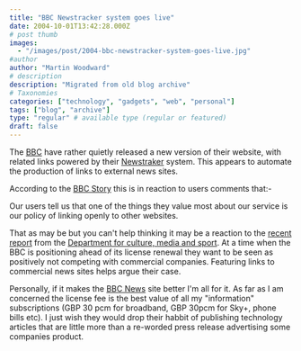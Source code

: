 ```yaml
---
title: "BBC Newstracker system goes live"
date: 2004-10-01T13:42:28.000Z
# post thumb
images:
  - "/images/post/2004-bbc-newstracker-system-goes-live.jpg"
#author
author: "Martin Woodward"
# description
description: "Migrated from old blog archive"
# Taxonomies
categories: ["technology", "gadgets", "web", "personal"]
tags: ["blog", "archive"]
type: "regular" # available type (regular or featured)
draft: false
---
```


The [BBC](http://news.bbc.co.uk) have rather quietly released a new version of their website, with related links powered by their [Newstraker](http://news.bbc.co.uk/1/hi/help/3676692.stm) system. This appears to automate the production of links to external news sites.

According to the [BBC Story](http://news.bbc.co.uk/1/hi/help/3676692.stm) this is in reaction to users comments that:-

Our users tell us that one of the things they value most about our service is our policy of linking openly to other websites.

That as may be but you can't help thinking it may be a reaction to the [recent report](http://www.culture.gov.uk/global/publications/archive_2004/BBC_Online_Review.htm) from the [Department for culture, media and sport](http://www.culture.gov.uk/). At a time when the BBC is positioning ahead of its license renewal they want to be seen as positively not competing with commercial companies. Featuring links to commercial news sites helps argue their case.

Personally, if it makes the [BBC News](http://news.bbc.co.uk) site better I'm all for it. As far as I am concerned the license fee is the best value of all my "information" subscriptions (GBP 30 pcm for broadband, GBP 30pcm for Sky+, phone bills etc). I just wish they would drop their habbit of publishing technology articles that are little more than a re-worded press release advertising some companies product.
